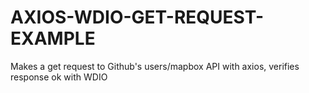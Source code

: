 # AXIOS-WDIO-GET-REQUEST-EXAMPLE
Makes a get request to Github's users/mapbox API with axios, verifies response ok with WDIO
